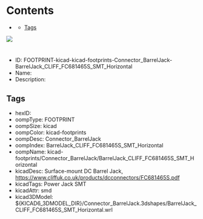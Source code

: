 



Contents
========

* [](#)
	* [Tags](#tags)
  
![][im]
# 

- ID: FOOTPRINT-kicad-kicad-footprints-Connector_BarrelJack-BarrelJack_CLIFF_FC681465S_SMT_Horizontal
- Name: 
- Description: 

## Tags

- hexID: 
- oompType: FOOTPRINT
- oompSize: kicad
- oompColor: kicad-footprints
- oompDesc: Connector_BarrelJack
- oompIndex: BarrelJack_CLIFF_FC681465S_SMT_Horizontal
- oompName: kicad-footprints/Connector_BarrelJack/BarrelJack_CLIFF_FC681465S_SMT_Horizontal
- kicadDesc: Surface-mount DC Barrel Jack, https://www.cliffuk.co.uk/products/dcconnectors/FC681465S.pdf
- kicadTags: Power Jack SMT
- kicadAttr: smd
- kicad3DModel: ${KICAD6_3DMODEL_DIR}/Connector_BarrelJack.3dshapes/BarrelJack_CLIFF_FC681465S_SMT_Horizontal.wrl



[im]: image.png
